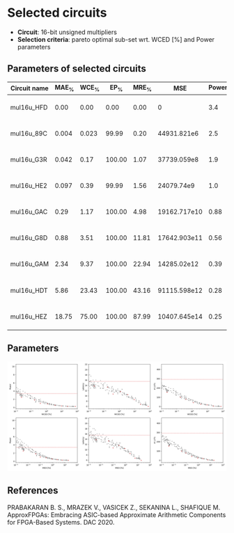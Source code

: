 
Selected circuits
===================
 - **Circuit**: 16-bit unsigned multipliers
 - **Selection criteria**: pareto optimal sub-set wrt. WCED [%] and Power parameters

Parameters of selected circuits
----------------------------

| Circuit name | MAE<sub>%</sub> | WCE<sub>%</sub> | EP<sub>%</sub> | MRE<sub>%</sub> | MSE | Power<sub>W</sub> | Delay<sub>ns</sub> | LUTs | Download |
| --- |  --- | --- | --- | --- | --- | --- | --- | --- | --- |
| mul16u_HFD | 0.00 | 0.00 | 0.00 | 0.00 | 0 | 3.4 | 15 | 292 |  [[Verilog](mul16u_HFD.v)] [[Verilog<sub>PDK45</sub>](mul16u_HFD_pdk45.v)] [[C](mul16u_HFD.c)] |
| mul16u_89C | 0.004 | 0.023 | 99.99 | 0.20 | 44931.821e6 | 2.5 | 14 | 154 |  [[Verilog](mul16u_89C.v)] [[Verilog<sub>PDK45</sub>](mul16u_89C_pdk45.v)] [[C](mul16u_89C.c)] |
| mul16u_G3R | 0.042 | 0.17 | 100.00 | 1.07 | 37739.059e8 | 1.9 | 13 | 100 |  [[Verilog](mul16u_G3R.v)] [[Verilog<sub>PDK45</sub>](mul16u_G3R_pdk45.v)] [[C](mul16u_G3R.c)] |
| mul16u_HE2 | 0.097 | 0.39 | 99.99 | 1.56 | 24079.74e9 | 1.0 | 11 | 80 |  [[Verilog](mul16u_HE2.v)] [[Verilog<sub>PDK45</sub>](mul16u_HE2_pdk45.v)] [[C](mul16u_HE2.c)] |
| mul16u_GAC | 0.29 | 1.17 | 100.00 | 4.98 | 19162.717e10 | 0.88 | 12 | 43 |  [[Verilog](mul16u_GAC.v)] [[Verilog<sub>PDK45</sub>](mul16u_GAC_pdk45.v)] [[C](mul16u_GAC.c)] |
| mul16u_G8D | 0.88 | 3.51 | 100.00 | 11.81 | 17642.903e11 | 0.56 | 10 | 26 |  [[Verilog](mul16u_G8D.v)] [[Verilog<sub>PDK45</sub>](mul16u_G8D_pdk45.v)] [[C](mul16u_G8D.c)] |
| mul16u_GAM | 2.34 | 9.37 | 100.00 | 22.94 | 14285.02e12 | 0.39 | 8.6 | 19 |  [[Verilog](mul16u_GAM.v)] [[Verilog<sub>PDK45</sub>](mul16u_GAM_pdk45.v)] [[C](mul16u_GAM.c)] |
| mul16u_HDT | 5.86 | 23.43 | 100.00 | 43.16 | 91115.598e12 | 0.28 | 6.8 | 5.0 |  [[Verilog](mul16u_HDT.v)] [[Verilog<sub>PDK45</sub>](mul16u_HDT_pdk45.v)] [[C](mul16u_HDT.c)] |
| mul16u_HEZ | 18.75 | 75.00 | 100.00 | 87.99 | 10407.645e14 | 0.25 | 6.0 | 1.0 |  [[Verilog](mul16u_HEZ.v)] [[Verilog<sub>PDK45</sub>](mul16u_HEZ_pdk45.v)] [[C](mul16u_HEZ.c)] |
    
Parameters
--------------
![Parameters figure](fig.png)

References
--------------
PRABAKARAN B. S., MRAZEK V., VASICEK Z., SEKANINA L., SHAFIQUE M. ApproxFPGAs: Embracing ASIC-based Approximate Arithmetic Components for FPGA-Based Systems. DAC 2020.

             